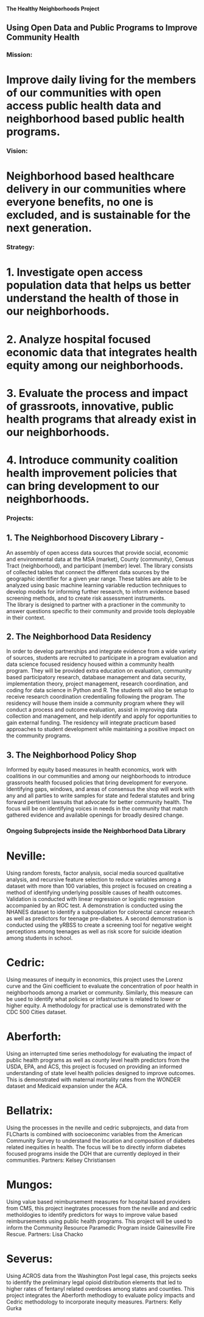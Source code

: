 #### The Healthy Neighborhoods Project
## Using Open Data and Public Programs to Improve Community Health

### Mission: 
# Improve daily living for the members of our communities with open access public health data and neighborhood based public health programs. 

### Vision: 
# Neighborhood based healthcare delivery in our communities where everyone benefits, no one is excluded, and is sustainable for the next generation. 

### Strategy: 
# 1. Investigate open access population data that helps us better understand the health of those in our neighborhoods.
# 2. Analyze hospital focused economic data that integrates health equity among our neighborhoods.
# 3. Evaluate the process and impact of grassroots, innovative, public health programs that already exist in our neighborhoods.
# 4. Introduce community coalition health improvement policies that can bring development to our neighborhoods. 

### Projects:

## 1. The Neighborhood Discovery Library -
An assembly of open access data sources that provide social, economic and environmental data at the MSA (market), County (community), Census Tract (neighborhood), and participant (member) level. 
The library consists of collected tables that connect the different data sources by the geographic identifier for a given year range. These tables are able to be analyzed using basic machine learning variable reduction techniques to develop models for informing further research, to inform evidence based screening methods, and to create risk assessment instruments.  
The library is designed to partner with a practioner in the community to answer questions specific to their community and provide tools deployable in their context. 

## 2. The Neighborhood Data Residency
In order to develop partnerships and integrate evidence from a wide variety of sources, students are recruited to participate in a program evaluation and data science focused residency housed within a community health program. 
They will be provided extra education on evaluation, community based participatory research, database management and data security, implementation theory, project management, research coordination, and coding for data science in Python and R. The students will also be setup to receive research coordination credentialing following the program. 
The residency will house them inside a community program where they will conduct a process and outcome evaluation, assist in improving data collection and management, and help identify and apply for opportunities to gain external funding.
The residency will integrate practicum based approaches to student development while maintaining a positive impact on the community programs. 

## 3. The Neighborhood Policy Shop
Informed by equity based measures in health economics, work with coalitions in our communities and among our neighborhoods to introduce grassroots health focused policies that bring development for everyone. 
Identifying gaps, windows, and areas of consensus the shop will work with any and all parties to write samples for state and federal statutes and bring forward pertinent lawsuits that advocate for better community health. The focus will be on identifying voices in needs in the community that match gathered evidence and available openings for broadly desired change. 

### Ongoing Subprojects inside the Neighborhood Data Library 

# Neville: 
Using random forests, factor analysis, social media sourced qualitative analysis, and recursive feature selection to reduce variables among a dataset with more than 100 variables, this project is focused on creating a method of identifying underlying possible causes of health outcomes. Validation is conducted with linear regression or logistic regression accompanied by an ROC test. A demonstration is conducted using the NHANES dataset to identify a subpopulation for colorectal cancer research as well as predictors for teenage pre-diabetes. A second demonstration is conducted using the yRBSS to create a screening tool for negative weight perceptions among teenages as well as risk score for suicide ideation among students in school. 

# Cedric: 
Using measures of inequity in economics, this project uses the Lorenz curve and the Gini coefficient to evaluate the concentration of poor health in neighborhoods among a market or community. Similarly, this measure can be used to identify what policies or infastructure is related to lower or higher equity. A methodology for practical use is demonstrated with the CDC 500 Cities dataset.

# Aberforth: 
Using an interrupted time series methodology for evaluating the impact of public health programs as well as county level health predictors from the USDA, EPA, and ACS, this project is focused on providing an informed understanding of state level health policies designed to improve outcomes. This is demonstrated with maternal mortality rates from the WONDER dataset and Medicaid expansion under the ACA. 

# Bellatrix: 
Using the processes in the neville and cedric subprojects, and data from FLCharts is combined with socioeconimc variables from the American Community Survey to understand the location and composition of diabetes related inequities in health. The focus will be to directly inform diabetes focused programs inside the DOH that are currently deployed in their communities. Partners: Kelsey Christiansen

# Mungos: 
Using value based reimbursement measures for hospital based providers from CMS, this project inegtrates processes from the neville and and cedric metholdogies to identify predictors for ways to improve value based reimbursements using public health programs. This project will be used to inform the Community Resource Paramedic Program inside Gainesville Fire Rescue. Partners: Lisa Chacko

# Severus: 
Using ACROS data from the Washington Post legal case, this projects seeks to identify the preliminary legal opioid distribution elements that led to higher rates of fentanyl related overdoses among states and counties. This project integrates the Aberforth methodlogy to evaluate policy impacts and Cedric methodology to incorporate inequity measures. Partners: Kelly Gurka




